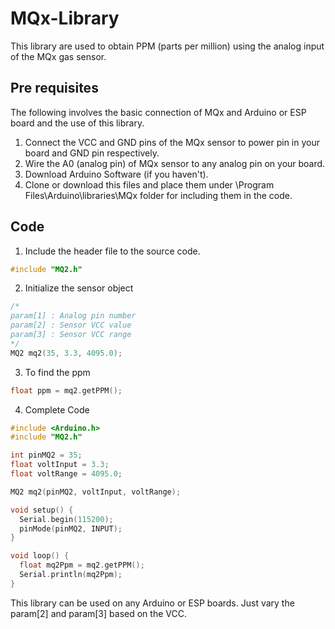 # MQx-Library
This library are used to obtain PPM (parts per million) using the analog input of the MQx gas sensor.

## Pre requisites
The following involves the basic connection of MQx and Arduino or ESP board and the use of this library.
1. Connect the VCC and GND pins of the MQx sensor to power pin in your board and GND pin respectively.
2. Wire the A0 (analog pin) of MQx sensor to any analog pin on your board.
3. Download Arduino Software (if you haven't).
4. Clone or download this files and place them under \Program Files\Arduino\libraries\MQx folder for including them in the code.

## Code


1. Include the header file to the source code.
```cpp
#include "MQ2.h"
```

2. Initialize the sensor object

```cpp
/*
param[1] : Analog pin number
param[2] : Sensor VCC value
param[3] : Sensor VCC range
*/
MQ2 mq2(35, 3.3, 4095.0); 
```

3. To find the ppm
```cpp
float ppm = mq2.getPPM();
```

4. Complete Code
```cpp
#include <Arduino.h>
#include "MQ2.h"

int pinMQ2 = 35;
float voltInput = 3.3;
float voltRange = 4095.0;

MQ2 mq2(pinMQ2, voltInput, voltRange);

void setup() {
  Serial.begin(115200);
  pinMode(pinMQ2, INPUT);
}

void loop() {
  float mq2Ppm = mq2.getPPM();
  Serial.println(mq2Ppm);
}

```

This library can be used on any Arduino or ESP boards. Just vary the param[2] and param[3] based on the VCC.